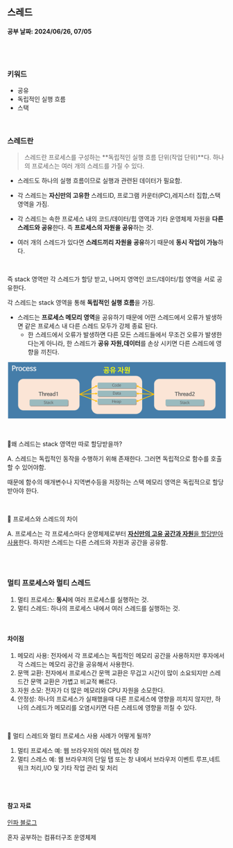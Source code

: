 ## 스레드
#### 공부 날짜: 2024/06/26, 07/05

<br><br>
### 키워드
- 공유
- 독립적인 실행 흐름
- 스택 


<br>

### 스레드란
> 스레드란 프로세스를 구성하는 **독립적인 실행 흐름 단위(작업 단위)**다. 하나의 프로세스는 여러 개의 스레드를 가질 수 있다. 

- 스레드도 하나의 실행 흐름이므로 실행과 관련된 데이터가 필요함.

- 각 스레드는 **자신만의 고유한** 스레드ID, 프로그램 카운터(PC),레지스터 집합,스택 영역을 가짐.
- 각 스레드는 속한 프로세스 내의 코드/데이터/힙 영역과 기타 운영체제 자원을 **다른 스레드와 공유**한다. 즉 **프로세스의 자원을 공유**하는 것. 
- 여러 개의 스레드가 있다면 **스레드끼리 자원을 공유**하기 때문에 **동시 작업이 가능**하다. 

<br>

즉 stack 영역만 각 스레드가 할당 받고, 나머지 영역인 코드/데이터/힙 영역을 서로 공유한다. 

각 스레드는 stack 영역을 통해 **독립적인 실행 흐름**을 가짐. 

- 스레드는 **프로세스 메모리 영역**을 공유하기 때문에 어떤 스레드에서 오류가 발생하면 같은 프로세스 내 다른 스레드 모두가 강제 종료 된다. 
  - 한 스레드에서 오류가 발생하면 다른 모든 스레드들에서 무조건 오류가 발생한다는게 아니라, 한 스레드가 **공유 자원,데이터**를 손상 시키면 다른 스레드에 영향을 끼친다. 

![img_1.png](img_1.png)

<br>

🤔왜 스레드는 stack 영역만 따로 할당받을까?

A. 스레드는 독립적인 동작을 수행하기 위해 존재한다. 그러면 독립적으로 함수를 호출할 수 있어야함.

때문에 함수의 매개변수나 지역변수등을 저장하는 스택 메모리 영역은 독립적으로 할당 받아야 한다. 

<br>

🔔 프로세스와 스레드의 차이

A. 프로세스는 각 프로세스마다 운영체제로부터 <u>**자신만의 고유 공간과 자원**을 할당받아 사용</u>한다. 하지만 스레드는 다른 스레드와 자원과 공간을 공유함. 

<br><br>

### 멀티 프로세스와 멀티 스레드 
1. 멀티 프로세스: **동시**에 여러 프로세스를 실행하는 것. 
2. 멀티 스레드: 하나의 프로세스 내에서 여러 스레드를 실행하는 것.

<br>

#### 차이점
1. 메모리 사용: 전자에서 각 프로세스는 독립적인 메모리 공간을 사용하지만 후자에서 각 스레드는 메모리 공간을 공유해서 사용한다.
2. 문맥 교환: 전자에서 프로세스간 문맥 교환은 무겁고 시간이 많이 소요되지만 스레드간 문맥 교환은 가볍고 비교적 빠르다.
3. 자원 소모: 전자가 더 많은 메모리와 CPU 자원을 소모한다. 
4. 안정성: 하나의 프로세스가 실패했을때 다른 프로세스에 영향을 끼치지 않지만, 하나의 스레드가 메모리를 오염시키면 다른 스레드에 영향을 끼칠 수 있다. 

<br>

🤔 멀티 스레드와 멀티 프로세스 사용 사례가 어떻게 될까? 

1. 멀티 프로세스 예: 웹 브라우저의 여러 탭,여러 창
2. 멀티 스레스 예: 웹 브라우저의 단일 탭 또는 창 내에서 브라우저 이벤트 루프,네트워크 처리,I/O 및 기타 작업 관리 및 처리 


<br><br>

#### 참고 자료
[인파 블로그](https://inpa.tistory.com/entry/%F0%9F%91%A9%E2%80%8D%F0%9F%92%BB-multi-process-multi-thread)

혼자 공부하는 컴퓨터구조 운영체제 